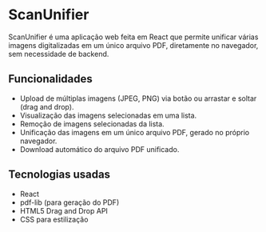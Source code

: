 # ScanUnifier

ScanUnifier é uma aplicação web feita em React que permite unificar várias imagens digitalizadas em um único arquivo PDF, diretamente no navegador, sem necessidade de backend.

## Funcionalidades

- Upload de múltiplas imagens (JPEG, PNG) via botão ou arrastar e soltar (drag and drop).
- Visualização das imagens selecionadas em uma lista.
- Remoção de imagens selecionadas da lista.
- Unificação das imagens em um único arquivo PDF, gerado no próprio navegador.
- Download automático do arquivo PDF unificado.


## Tecnologias usadas

- React
- pdf-lib (para geração do PDF)
- HTML5 Drag and Drop API
- CSS para estilização

